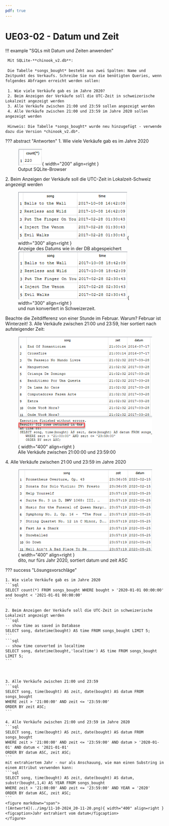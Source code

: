 ```yaml
---
pdf: true
---
```


# UE03-02 - Datum und Zeit

!!! example "SQLs mit Datum und Zeiten anwenden"

     Mit SQLite-**chinook_v2.db**:
     
     Die Tabelle *songs_bought* besteht aus zwei Spalten: Name und Zeitpunkt des Verkaufs. Schreibe Sie nun die benötigten Queries, wenn folgendes Abfragen erreicht werden sollen:

     1. Wie viele Verkäufe gab es im Jahre 2020?
     2. Beim Anzeigen der Verkäufe soll die UTC-Zeit in schweizerische Lokalzeit angezeigt werden
     3. Alle Verkäufe zwischen 21:00 und 23:59 sollen angezeigt werden
     4. Alle Verkäufe zwischen 21:00 und 23:59 im Jahre 2020 sollen angezeigt werden
     
     Hinweis: Die Tabelle *songs_bought* wurde neu hinzugefügt - verwende dazu die Version *chinook_v2.db*.

??? abstract "Antworten"
    1. Wie viele Verkäufe gab es im Jahre 2020
    <figure markdown="span">
    ![Antwort1](../img/11-10-2024_19-28-16.png){ width="200" align=right }
    <figcaption>Output SQLite-Browser</figcaption>
    </figure>
    2. Beim Anzeigen der Verkäufe soll die UTC-Zeit in Lokalzeit-Schweiz angezeigt werden
    <figure markdown="span">
    ![Antwort2-1](../img/11-10-2024_19-31-46.png){ width="300" align=right }
    <figcaption>Anzeige des Datums wie in der DB abgespeichert</figcaption>
    ![Antwort2-2](../img/11-10-2024_19-33-15.png){ width="300" align=right }
    <figcaption>und nun konvertiert in Schweizerzeit. </figcaption>
    </figure>
    Beachte die Zeitdifferenz von einer Stunde im Februar. Warum? Februar ist Winterzeit!
    3. Alle Verkäufe zwischen 21:00 und 23:59, hier sortiert nach aufsteigender Zeit:
    <figure markdown="span">
    ![Antwort3](../img/11-10-2024_19-51-14.png){ width="400" align=right }
    <figcaption>Alle Verkäufe zwischen 21:00:00 und 23:59:00</figcaption>
    </figure>
    4. Alle Verkäufe zwischen 21:00 und 23:59 im Jahre 2020
    <figure markdown="span">
    ![Antwort4](../img/11-10-2024_20-00-18.png){ width="400" align=right }
    <figcaption>dito, nur fürs Jahr 2020, sortiert datum und zeit ASC</figcaption>
    </figure>




??? success "Lösungsvorschläge"
    
    1. Wie viele Verkäufe gab es im Jahre 2020
    ```sql
    SELECT count(*) FROM songs_bought WHERE bought > '2020-01-01 00:00:00' and bought < '2021-01-01 00:00:00'
    ```

    2. Beim Anzeigen der Verkäufe soll die UTC-Zeit in schweizerische Lokalzeit angezeigt werden
    ```sql
    -- show time as saved in Database
    SELECT song, datetime(bought) AS time FROM songs_bought LIMIT 5;
    ```
    ```sql
    -- show time converted in localtime
    SELECT song, datetime(bought,'localtime') AS time FROM songs_bought LIMIT 5;
    ```



    3. Alle Verkäufe zwischen 21:00 und 23:59
    ```sql
    SELECT song, time(bought) AS zeit, date(bought) AS datum FROM songs_bought
    WHERE zeit > '21:00:00' AND zeit <= '23:59:00'
    ORDER BY zeit ASC;
    ```

    4. Alle Verkäufe zwischen 21:00 und 23:59 im Jahre 2020
    ```sql
    SELECT song, time(bought) AS zeit, date(bought) AS datum FROM songs_bought
    WHERE zeit > '21:00:00' AND zeit <= '23:59:00' AND datum > '2020-01-01' AND datum < '2021-01-01'
    ORDER BY datum ASC, zeit ASC;
    ```
    mit extrahiertem Jahr - nur als Anschauung, wie man einen Substring in einem Attribut verwenden kann:
    ```sql
    SELECT song, time(bought) AS zeit, date(bought) AS datum, substr(bought,1,4) AS YEAR FROM songs_bought
    WHERE zeit > '21:00:00' AND zeit <= '23:59:00' AND YEAR = '2020'
    ORDER BY datum ASC, zeit ASC;
    ```
    <figure markdown="span">
    ![Antwort4](../img/11-10-2024_20-11-20.png){ width="400" align=right }
    <figcaption>Jahr extrahiert vom datum</figcaption>
    </figure>



